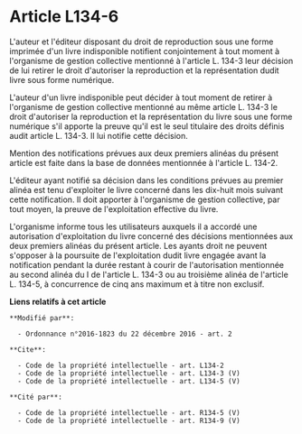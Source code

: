 # Article L134-6

L'auteur et l'éditeur disposant du droit de reproduction sous une forme imprimée d'un livre indisponible notifient
conjointement à tout moment à l'organisme de gestion collective mentionné à l'article L. 134-3 leur décision de lui retirer
le droit d'autoriser la reproduction et la représentation dudit livre sous forme numérique. 

L'auteur d'un livre indisponible peut décider à tout moment de retirer à l'organisme de gestion collective mentionné au même
article L. 134-3 le droit d'autoriser la reproduction et la représentation du livre sous une forme numérique s'il apporte la
preuve qu'il est le seul titulaire des droits définis audit article L. 134-3. Il lui notifie cette décision. 

Mention des notifications prévues aux deux premiers alinéas du présent article est faite dans la base de données mentionnée à
l'article L. 134-2. 

L'éditeur ayant notifié sa décision dans les conditions prévues au premier alinéa est tenu d'exploiter le livre concerné dans
les dix-huit mois suivant cette notification. Il doit apporter à l'organisme de gestion collective, par tout moyen, la preuve
de l'exploitation effective du livre. 

L'organisme informe tous les utilisateurs auxquels il  a accordé une autorisation d'exploitation du livre concerné des
décisions mentionnées aux deux premiers alinéas du présent article. Les ayants droit ne peuvent s'opposer à la poursuite de
l'exploitation dudit livre engagée avant la notification pendant la durée restant à courir de l'autorisation mentionnée au
second alinéa du I de l'article L. 134-3 ou au troisième alinéa de l'article L. 134-5, à concurrence de cinq ans maximum et à
titre non exclusif.

**Liens relatifs à cet article**

	**Modifié par**:

	  - Ordonnance n°2016-1823 du 22 décembre 2016 - art. 2

	**Cite**:

	  - Code de la propriété intellectuelle - art. L134-2
	  - Code de la propriété intellectuelle - art. L134-3 (V)
	  - Code de la propriété intellectuelle - art. L134-5 (V)

	**Cité par**:

	  - Code de la propriété intellectuelle - art. R134-5 (V)
	  - Code de la propriété intellectuelle - art. R134-9 (V)
